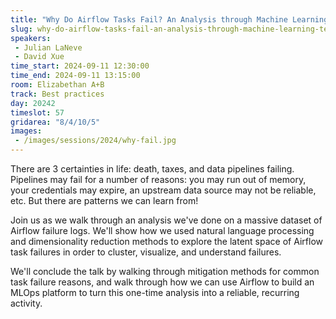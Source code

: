 ```yaml
---
title: "Why Do Airflow Tasks Fail? An Analysis through Machine Learning Techniques"
slug: why-do-airflow-tasks-fail-an-analysis-through-machine-learning-techniques
speakers:
 - Julian LaNeve
 - David Xue
time_start: 2024-09-11 12:30:00
time_end: 2024-09-11 13:15:00
room: Elizabethan A+B
track: Best practices
day: 20242
timeslot: 57
gridarea: "8/4/10/5"
images: 
 - /images/sessions/2024/why-fail.jpg
---
```


There are 3 certainties in life: death, taxes, and data pipelines failing. Pipelines may fail for a number of reasons: you may run out of memory, your credentials may expire, an upstream data source may not be reliable, etc. But there are patterns we can learn from!
 
 
 
 Join us as we walk through an analysis we've done on a massive dataset of Airflow failure logs. We'll show how we used natural language processing and dimensionality reduction methods to explore the latent space of Airflow task failures in order to cluster, visualize, and understand failures.
 
 
 
 We'll conclude the talk by walking through mitigation methods for common task failure reasons, and walk through how we can use Airflow to build an MLOps platform to turn this one-time analysis into a reliable, recurring activity.